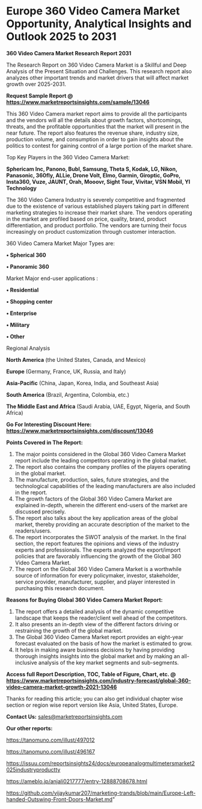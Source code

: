 # Europe 360 Video Camera Market Opportunity, Analytical Insights and Outlook 2025 to 2031

<strong>360 Video Camera Market Research Report 2031</strong>

The Research Report on 360 Video Camera Market is a Skillful and Deep Analysis of the Present Situation and Challenges. This research report also analyzes other important trends and market drivers that will affect market growth over 2025-2031.

<strong>Request Sample Report @ <a href=https://www.marketreportsinsights.com/sample/13046>https://www.marketreportsinsights.com/sample/13046</a></strong>

This 360 Video Camera market report aims to provide all the participants and the vendors will all the details about growth factors, shortcomings, threats, and the profitable opportunities that the market will present in the near future. The report also features the revenue share, industry size, production volume, and consumption in order to gain insights about the politics to contest for gaining control of a large portion of the market share.

Top Key Players in the 360 Video Camera Market:

<strong>Sphericam Inc, Panono, Bubl, Samsung, Theta S, Kodak, LG, Nikon, Panasonic, 360fly, ALLie, Drone Volt, Elmo, Garmin, Giroptic, GoPro, Insta360, Vuze, JAUNT, Orah, Mooovr, Sight Tour, Vivitar, VSN Mobil, YI Technology</strong>

The 360 Video Camera Industry is severely competitive and fragmented due to the existence of various established players taking part in different marketing strategies to increase their market share. The vendors operating in the market are profiled based on price, quality, brand, product differentiation, and product portfolio. The vendors are turning their focus increasingly on product customization through customer interaction.

360 Video Camera Market Major Types are:

<strong>• Spherical 360

• Panoramic 360</strong>

Market Major end-user applications :

<strong>• Residential

• Shopping center

• Enterprise

• Military

• Other</strong>

Regional Analysis

</u><strong><b>North America</b></strong> (the United States, Canada, and Mexico)

<strong><b>Europe </b></strong>(Germany, France, UK, Russia, and Italy)

<strong><b>Asia-Pacific</b></strong> (China, Japan, Korea, India, and Southeast Asia)

<strong><b>South America</b></strong> (Brazil, Argentina, Colombia, etc.)

<strong><b>The Middle East and Africa</b></strong> (Saudi Arabia, UAE, Egypt, Nigeria, and South Africa)

<strong>Go For Interesting Discount Here: <a href=https://www.marketreportsinsights.com/discount/13046>https://www.marketreportsinsights.com/discount/13046</a></strong>

<strong>Points Covered in The Report:</strong>
<ol>
  <li>The major points considered in the Global 360 Video Camera Market report include the leading competitors operating in the global market.</li>
  <li>The report also contains the company profiles of the players operating in the global market.</li>
  <li>The manufacture, production, sales, future strategies, and the technological capabilities of the leading manufacturers are also included in the report.</li>
  <li>The growth factors of the Global 360 Video Camera Market are explained in-depth, wherein the different end-users of the market are discussed precisely.</li>
  <li>The report also talks about the key application areas of the global market, thereby providing an accurate description of the market to the readers/users.</li>
  <li>The report incorporates the SWOT analysis of the market. In the final section, the report features the opinions and views of the industry experts and professionals. The experts analyzed the export/import policies that are favorably influencing the growth of the Global 360 Video Camera Market.</li>
  <li>The report on the Global 360 Video Camera Market is a worthwhile source of information for every policymaker, investor, stakeholder, service provider, manufacturer, supplier, and player interested in purchasing this research document.</li>
</ol>
<strong>Reasons for Buying Global 360 Video Camera Market Report:</strong>

<ol>
  <li>The report offers a detailed analysis of the dynamic competitive landscape that keeps the reader/client well ahead of the competitors.</li>
  <li>It also presents an in-depth view of the different factors driving or restraining the growth of the global market.</li>
  <li>The Global 360 Video Camera Market report provides an eight-year forecast evaluated on the basis of how the market is estimated to grow.</li>
  <li>It helps in making aware business decisions by having providing thorough insights insights into the global market and by making an all-inclusive analysis of the key market segments and sub-segments.</li>
</ol>
<strong>Access full Report Description, TOC, Table of Figure, Chart, etc. @ <a href=https://www.marketreportsinsights.com/industry-forecast/global-360-video-camera-market-growth-2021-13046>https://www.marketreportsinsights.com/industry-forecast/global-360-video-camera-market-growth-2021-13046</a></strong>


Thanks for reading this article; you can also get individual chapter wise section or region wise report version like Asia, United States, Europe.

<strong>Contact Us:</strong>
sales@marketreportsinsights.com

<strong>Our other reports:</strong>

<a href=https://tanomuno.com/illust/497012>https://tanomuno.com/illust/497012</a>

<a href=https://tanomuno.com/illust/496167>https://tanomuno.com/illust/496167</a>

<a href=https://issuu.com/reportsinsights24/docs/europeanalogmultimetersmarket2025industryproductty>https://issuu.com/reportsinsights24/docs/europeanalogmultimetersmarket2025industryproductty</a>

<a href=https://ameblo.jp/anjali0217777/entry-12888708678.html>https://ameblo.jp/anjali0217777/entry-12888708678.html</a>

<a href=https://github.com/vijaykumar207/marketing-trands/blob/main/Europe-Left-handed-Outswing-Front-Doors-Market.md>https://github.com/vijaykumar207/marketing-trands/blob/main/Europe-Left-handed-Outswing-Front-Doors-Market.md</a>"
